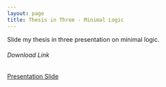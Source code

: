 ```yaml
---
layout: page
title: Thesis in Three - Minimal Logic
---
```


Slide my thesis in three presentation on minimal logic.


###### Download Link
[Presentation Slide](
	https://drive.google.com/open?id=0BxQ7IgGGV_QKblBIandMM1lnRFU)
